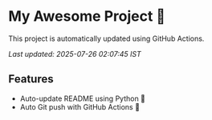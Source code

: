 # My Awesome Project 🚀

This project is automatically updated using GitHub Actions.

_Last updated: 2025-07-26 02:07:45 IST_

## Features
- Auto-update README using Python 🐍
- Auto Git push with GitHub Actions 🤖
